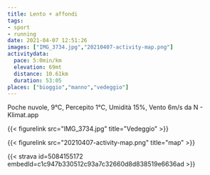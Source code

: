 ```yaml
---
title: Lento + affondi
tags:
- sport
- running
date: 2021-04-07 12:51:26
images: ["IMG_3734.jpg","20210407-activity-map.png"]
activitydata:
  pace: 5:0min/km
  elevation: 69mt
  distance: 10.61km
  duration: 53:05
places: ["bioggio","manno","vedeggio"]
---
```


Poche nuvole, 9°C, Percepito 1°C, Umidità 15%, Vento 6m/s da N - Klimat.app

<!--more-->

{{< figurelink src="IMG_3734.jpg" title="Vedeggio" >}}


{{< figurelink src="20210407-activity-map.png" title="map" >}}


{{< strava id=5084155172 embedId=c1c947b330512c93a7c32660d8d838519e6636ad >}}
